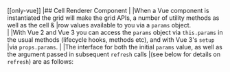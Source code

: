 [[only-vue]]
|## Cell Renderer Component
|
|When a Vue component is instantiated the grid will make the grid APIs, a number of utility methods as well as the cell &
|row values available to you via a `params` object.  
|
|With Vue 2 and Vue 3 you can access the `params` object via `this.params` in the usual methods (lifecycle hooks, methods etc), and with Vue 3's `setup`
|via `props.params`.
|
|The interface for both the initial `params` value, as well as the argument passed in subsequent `refresh` calls
|(see below for details on `refresh`) are as follows:
